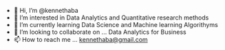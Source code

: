 - 👋 Hi, I’m @kennethaba
- 👀 I’m interested in Data Analytics and Quantitative research methods 
- 🌱 I’m currently learning  Data Science and Machine learning Algorithyms
- 💞️ I’m looking to collaborate on ... Data Analytics for Business 
- 📫 How to reach me ... kennethaba@gmail.com 

<!---
kennethaba/kennethaba is a ✨ special ✨ repository because its `README.md` (this file) appears on your GitHub profile.
You can click the Preview link to take a look at your changes.
--->
